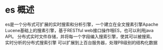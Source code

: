 # es 概述
es是一个分布式可扩展的实时搜索和分析引擎，一个建立在全文搜素引擎Apache Lucene基础上的搜素引擎，基于RESTful web接口操作哦ES，也可以利用java API。
分布式实时文件存储，并将每一个字段编入搜索引擎，使其可以被搜索。
实时分析的分布式搜索引擎
可以扩展到上百台服务器，处理PB级别的结构化数据
